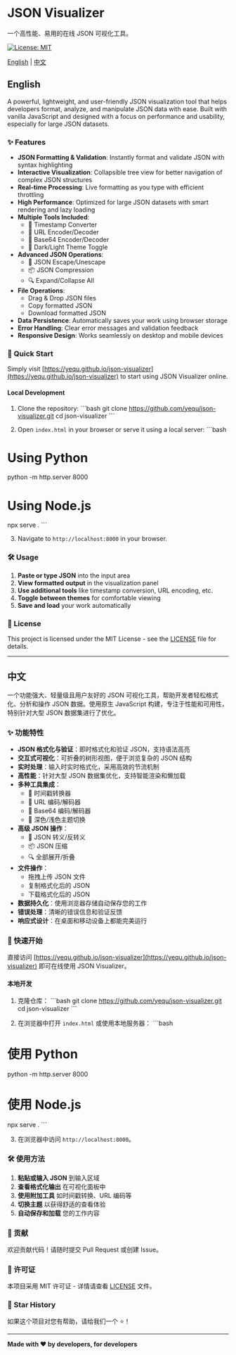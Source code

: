# JSON Visualizer

一个高性能、易用的在线 JSON 可视化工具。

[![License: MIT](https://img.shields.io/badge/License-MIT-yellow.svg)](https://opensource.org/licenses/MIT)

[English](#english) | [中文](#中文)

## English

A powerful, lightweight, and user-friendly JSON visualization tool that helps developers format, analyze, and manipulate JSON data with ease. Built with vanilla JavaScript and designed with a focus on performance and usability, especially for large JSON datasets.

### ✨ Features

- **JSON Formatting & Validation**: Instantly format and validate JSON with syntax highlighting
- **Interactive Visualization**: Collapsible tree view for better navigation of complex JSON structures
- **Real-time Processing**: Live formatting as you type with efficient throttling
- **High Performance**: Optimized for large JSON datasets with smart rendering and lazy loading
- **Multiple Tools Included**:
  - 🔄 Timestamp Converter
  - 🔗 URL Encoder/Decoder
  - 🔐 Base64 Encoder/Decoder
  - 🎨 Dark/Light Theme Toggle
- **Advanced JSON Operations**:
  - 🔄 JSON Escape/Unescape
  - 📦 JSON Compression
  - 🔍 Expand/Collapse All
- **File Operations**:
  - Drag & Drop JSON files
  - Copy formatted JSON
  - Download formatted JSON
- **Data Persistence**: Automatically saves your work using browser storage
- **Error Handling**: Clear error messages and validation feedback
- **Responsive Design**: Works seamlessly on desktop and mobile devices

### 🚀 Quick Start

Simply visit [https://yequ.github.io/json-visualizer](https://yequ.github.io/json-visualizer) to start using JSON Visualizer online.

#### Local Development

1. Clone the repository:
\`\`\`bash
git clone https://github.com/yequ/json-visualizer.git
cd json-visualizer
\`\`\`

2. Open `index.html` in your browser or serve it using a local server:
\`\`\`bash
# Using Python
python -m http.server 8000

# Using Node.js
npx serve .
\`\`\`

3. Navigate to `http://localhost:8000` in your browser.

### 🛠️ Usage

1. **Paste or type JSON** into the input area
2. **View formatted output** in the visualization panel
3. **Use additional tools** like timestamp conversion, URL encoding, etc.
4. **Toggle between themes** for comfortable viewing
5. **Save and load** your work automatically

### 📝 License

This project is licensed under the MIT License - see the [LICENSE](LICENSE) file for details.

---

## 中文

一个功能强大、轻量级且用户友好的 JSON 可视化工具，帮助开发者轻松格式化、分析和操作 JSON 数据。使用原生 JavaScript 构建，专注于性能和可用性，特别针对大型 JSON 数据集进行了优化。

### ✨ 功能特性

- **JSON 格式化与验证**：即时格式化和验证 JSON，支持语法高亮
- **交互式可视化**：可折叠的树形视图，便于浏览复杂的 JSON 结构
- **实时处理**：输入时实时格式化，采用高效的节流机制
- **高性能**：针对大型 JSON 数据集优化，支持智能渲染和懒加载
- **多种工具集成**：
  - 🔄 时间戳转换器
  - 🔗 URL 编码/解码器
  - 🔐 Base64 编码/解码器
  - 🎨 深色/浅色主题切换
- **高级 JSON 操作**：
  - 🔄 JSON 转义/反转义
  - 📦 JSON 压缩
  - 🔍 全部展开/折叠
- **文件操作**：
  - 拖拽上传 JSON 文件
  - 复制格式化后的 JSON
  - 下载格式化后的 JSON
- **数据持久化**：使用浏览器存储自动保存您的工作
- **错误处理**：清晰的错误信息和验证反馈
- **响应式设计**：在桌面和移动设备上都能完美运行

### 🚀 快速开始

直接访问 [https://yequ.github.io/json-visualizer](https://yequ.github.io/json-visualizer) 即可在线使用 JSON Visualizer。

#### 本地开发

1. 克隆仓库：
\`\`\`bash
git clone https://github.com/yequ/json-visualizer.git
cd json-visualizer
\`\`\`

2. 在浏览器中打开 `index.html` 或使用本地服务器：
\`\`\`bash
# 使用 Python
python -m http.server 8000

# 使用 Node.js
npx serve .
\`\`\`

3. 在浏览器中访问 `http://localhost:8000`。

### 🛠️ 使用方法

1. **粘贴或输入 JSON** 到输入区域
2. **查看格式化输出** 在可视化面板中
3. **使用附加工具** 如时间戳转换、URL 编码等
4. **切换主题** 以获得舒适的查看体验
5. **自动保存和加载** 您的工作内容

### 🤝 贡献

欢迎贡献代码！请随时提交 Pull Request 或创建 Issue。

### 📝 许可证

本项目采用 MIT 许可证 - 详情请查看 [LICENSE](LICENSE) 文件。

### 🌟 Star History

如果这个项目对您有帮助，请给我们一个 ⭐️！

---

**Made with ❤️ by developers, for developers**